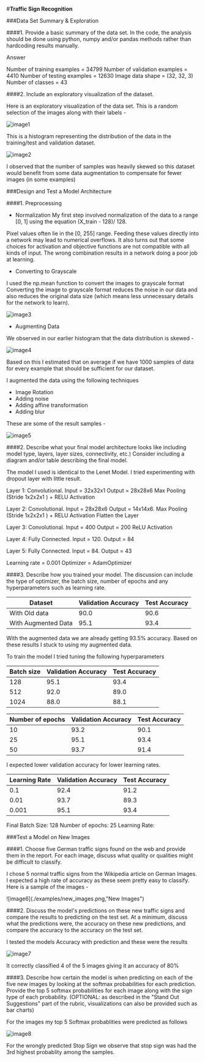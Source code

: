 #**Traffic Sign Recognition**

###Data Set Summary & Exploration

####1. Provide a basic summary of the data set. In the code, the analysis should be done using python, numpy and/or pandas methods rather than hardcoding results manually.

Answer

Number of training examples = 34799
Number of validation examples = 4410
Number of testing examples = 12630
Image data shape = (32, 32, 3)
Number of classes = 43

####2. Include an exploratory visualization of the dataset.

Here is an exploratory visualization of the data set. This is a random selection of the images along with their labels -


![image1](./examples/dataset1.png "Dataset 1")

This is a histogram representing the distribution of the data in the training/test and validation dataset.

![image2](./examples/train_test_validation_histogram.png "Data Distribution")

I observed that the number of samples was heavily skewed so this dataset would benefit from some data augmentation to compensate for fewer images (in some examples)

###Design and Test a Model Architecture

####1. Preprocessing

- Normalization
My first step involved normalization of the data to a range [0, 1] using the equation (X_train - 128)/ 128.

Pixel values often lie in the [0, 255] range. Feeding these values directly into a network may lead to numerical overflows. It also turns out that some choices for activation and objective functions are not compatible with all kinds of input. The wrong combination results in a network doing a poor job at learning.

- Converting to Grayscale

I used the np.mean function to convert the images to grayscale format
Converting the image to grayscale format reduces the noise in our data and also reduces the original data size (which means less unnecessary details for the network to learn).

![image3](./examples/grayscale.png "Original VS Grayscale VS Normalized")

- Augmenting Data

We observed in our earlier histogram that the data distribution is skewed -

![image4](./examples/skewed.png "Skewed data distribution")

Based on this I estimated that on average if we have 1000 samples of data for every example that should be sufficient for our dataset.

I augmented the data using the following techniques
- Image Rotation
- Adding noise
- Adding affine transformation
- Adding blur

These are some of the result samples -

![image5](./examples/transformations.png "Transformations")


####2. Describe what your final model architecture looks like including model type, layers, layer sizes, connectivity, etc.) Consider including a diagram and/or table describing the final model.

The model I used is identical to the Lenet Model. I tried experimenting with dropout layer with little result.

Layer 1: Convolutional. Input = 32x32x1 Output = 28x28x6
Max Pooling (Stride 1x2x2x1 ) + RELU Activation

Layer 2: Convolutional. Input = 28x28x6 Output = 14x14x6.
Max Pooling (Stride 1x2x2x1 ) + RELU Activation
Flatten the Layer

Layer 3: Convolutional. Input = 400 Output = 200
ReLU Activation

Layer 4: Fully Connected. Input = 120. Output = 84

Layer 5: Fully Connected. Input = 84. Output = 43

Learning rate = 0.001
Optimizer = AdamOptimizer


####3. Describe how you trained your model. The discussion can include the type of optimizer, the batch size, number of epochs and any hyperparameters such as learning rate.

| Dataset  |  Validation Accuracy  |  Test Accuracy |
|---|---|---|
| With Old data | 90.0 | 90.6|
| With Augmented Data | 95.1 | 93.4|

With the augmented data we are already getting 93.5% accuracy.
Based on these results I stuck to using my augmented data.

To train the model I tried tuning the following hyperparameters

| Batch size  |  Validation Accuracy  |  Test Accuracy |
|---|---|---|
| 128  | 95.1 | 93.4 |
| 512 |  92.0 | 89.0 |
| 1024 |  88.0 | 88.1 |

| Number of epochs  | Validation Accuracy  | Test Accuracy |
|---|---|---|
| 10  | 93.2  | 90.1
| 25  |  95.1 | 93.4 |
| 50 |  93.7 | 91.4 |  


I expected lower validation accuracy for lower learning rates.

| Learning Rate  | Validation Accuracy  |  Test Accuracy  |  
|---|---|---|
| 0.1 |  92.4 |  91.2 |  
| 0.01  | 93.7  |  89.3|
| 0.001 |95.1 | 93.4 |

Final
Batch Size: 128
Number of epochs: 25
Learning Rate:


###Test a Model on New Images

####1. Choose five German traffic signs found on the web and provide them in the report. For each image, discuss what quality or qualities might be difficult to classify.

I chose 5 normal traffic signs from the Wikipedia article on German Images. I expected a high rate of accuracy as these seem pretty easy to classify. Here is a sample of the images -

![image6](./examples/new_images.png,"New Images")

####2. Discuss the model's predictions on these new traffic signs and compare the results to predicting on the test set. At a minimum, discuss what the predictions were, the accuracy on these new predictions, and compare the accuracy to the accuracy on the test set.

I tested the models Accuracy with prediction and these were the results

![image7](./examples/predicted_versus_actual.png "Predicted VS Actual Accuracy")

It correctly classified 4 of the 5 images giving it an accuracy of 80%

####3. Describe how certain the model is when predicting on each of the five new images by looking at the softmax probabilities for each prediction. Provide the top 5 softmax probabilities for each image along with the sign type of each probability. (OPTIONAL: as described in the "Stand Out Suggestions" part of the rubric, visualizations can also be provided such as bar charts)

For the images my top 5 Softmax probablities were predicted as follows

![image8](./examples/softmax_probabilites.png "Softmax Probabilites")

For the wrongly predicted Stop Sign we observe that stop sign was had the 3rd highest probablity among the samples.
